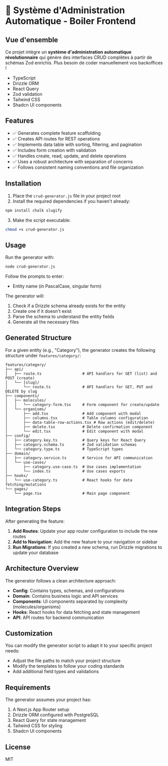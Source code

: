 # 🚀 Système d'Administration Automatique - Boiler Frontend

## Vue d'ensemble

Ce projet intègre un **système d'administration automatique révolutionnaire** qui génère des interfaces CRUD complètes à partir de schémas Zod enrichis. Plus besoin de coder manuellement vos backoffices !

- TypeScript
- Drizzle ORM
- React Query
- Zod validation
- Tailwind CSS
- Shadcn UI components

## Features

- ✅ Generates complete feature scaffolding
- ✅ Creates API routes for REST operations
- ✅ Implements data table with sorting, filtering, and pagination
- ✅ Includes form creation with validation
- ✅ Handles create, read, update, and delete operations
- ✅ Uses a robust architecture with separation of concerns
- ✅ Follows consistent naming conventions and file organization

## Installation

1. Place the `crud-generator.js` file in your project root
2. Install the required dependencies if you haven't already:

```bash
npm install chalk slugify
```

3. Make the script executable:

```bash
chmod +x crud-generator.js
```

## Usage

Run the generator with:

```bash
node crud-generator.js
```

Follow the prompts to enter:
- Entity name (in PascalCase, singular form)

The generator will:
1. Check if a Drizzle schema already exists for the entity
2. Create one if it doesn't exist
3. Parse the schema to understand the entity fields
4. Generate all the necessary files

## Generated Structure

For a given entity (e.g., "Category"), the generator creates the following structure under `features/category/`:

```
features/category/
├── api/
│   ├── route.ts                  # API handlers for GET (list) and POST (create)
│   └── [slug]/
│       └── route.ts              # API handlers for GET, PUT and DELETE by slug
├── components/
│   ├── molecules/
│   │   └── category-form.tsx     # Form component for create/update
│   └── organisms/
│       ├── add.tsx               # Add component with modal
│       ├── columns.tsx           # Table columns configuration
│       ├── data-table-row-actions.tsx # Row actions (edit/delete)
│       ├── delete.tsx            # Delete confirmation component
│       └── edit.tsx              # Edit component with modal
├── config/
│   ├── category.key.ts           # Query keys for React Query
│   ├── category.schema.ts        # Zod validation schemas
│   └── category.type.ts          # TypeScript types
├── domain/
│   ├── category.service.ts       # Service for API communication
│   └── use-cases/
│       ├── category.use-case.ts  # Use cases implementation
│       └── index.ts              # Use cases exports
├── hooks/
│   └── use-category.ts           # React hooks for data fetching/mutations
└── pages/
    └── page.tsx                  # Main page component
```

## Integration Steps

After generating the feature:

1. **Add Routes**: Update your app router configuration to include the new routes
2. **Add to Navigation**: Add the new feature to your navigation or sidebar
3. **Run Migrations**: If you created a new schema, run Drizzle migrations to update your database

## Architecture Overview

The generator follows a clean architecture approach:

- **Config**: Contains types, schemas, and configurations
- **Domain**: Contains business logic and API services
- **Components**: UI components separated by complexity (molecules/organisms)
- **Hooks**: React hooks for data fetching and state management
- **API**: API routes for backend communication

## Customization

You can modify the generator script to adapt it to your specific project needs:

- Adjust the file paths to match your project structure
- Modify the templates to follow your coding standards
- Add additional field types and validations

## Requirements

The generator assumes your project has:

1. A Next.js App Router setup
2. Drizzle ORM configured with PostgreSQL
3. React Query for state management
4. Tailwind CSS for styling
5. Shadcn UI components

## License

MIT